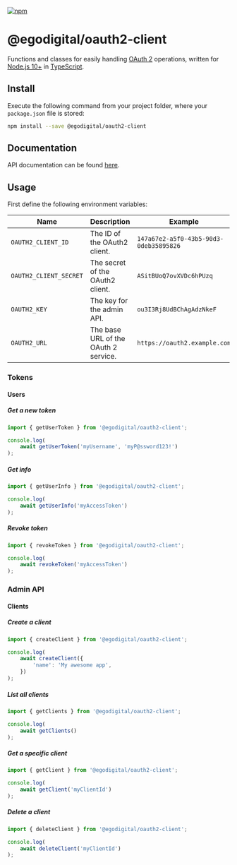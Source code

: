 [![npm](https://img.shields.io/npm/v/@egodigital/oauth2-client.svg)](https://www.npmjs.com/package/@egodigital/oauth2-client)

# @egodigital/oauth2-client

Functions and classes for easily handling [OAuth 2](https://oauth.net/2/) operations, written for [Node.js 10+](https://nodejs.org/dist/latest-v10.x/docs/api/) in [TypeScript](https://www.typescriptlang.org/).

## Install

Execute the following command from your project folder, where your `package.json` file is stored:

```bash
npm install --save @egodigital/oauth2-client
```

## Documentation

API documentation can be found [here](https://egodigital.github.io/oauth2-client/).

## Usage

First define the following environment variables:

| Name                   | Description                          | Example                                |
|------------------------|--------------------------------------|----------------------------------------|
| `OAUTH2_CLIENT_ID`     | The ID of the OAuth2 client.         | `147a67e2-a5f0-43b5-90d3-0deb35895826` |
| `OAUTH2_CLIENT_SECRET` | The secret of the OAuth2 client.     | `ASitBUoQ7ovXVDc6hPUzq`                |
| `OAUTH2_KEY`           | The key for the admin API.           | `ou3I3Rj8UdBChAgAdzNkeF`               |
| `OAUTH2_URL`           | The base URL of the OAuth 2 service. | `https://oauth2.example.com`           |

### Tokens

#### Users

##### Get a new token

```typescript
import { getUserToken } from '@egodigital/oauth2-client';

console.log(
    await getUserToken('myUsername', 'myP@ssword123!')
);
```

##### Get info

```typescript
import { getUserInfo } from '@egodigital/oauth2-client';

console.log(
    await getUserInfo('myAccessToken')
);
```

##### Revoke token

```typescript
import { revokeToken } from '@egodigital/oauth2-client';

console.log(
    await revokeToken('myAccessToken')
);
```

### Admin API

#### Clients

##### Create a client

```typescript
import { createClient } from '@egodigital/oauth2-client';

console.log(
    await createClient({
        'name': 'My awesome app',
    })
);
```

##### List all clients

```typescript
import { getClients } from '@egodigital/oauth2-client';

console.log(
    await getClients()
);
```

##### Get a specific client

```typescript
import { getClient } from '@egodigital/oauth2-client';

console.log(
    await getClient('myClientId')
);
```

##### Delete a client

```typescript
import { deleteClient } from '@egodigital/oauth2-client';

console.log(
    await deleteClient('myClientId')
);
```
